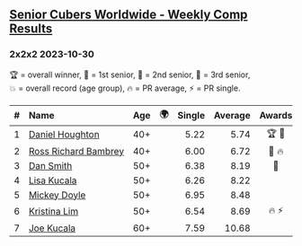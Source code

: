 <style>table {white-space: nowrap;}</style>
<link rel="stylesheet" type="text/css" href="/scw-comp/css/flags.css" />

## [Senior Cubers Worldwide - Weekly Comp Results](/scw-comp/results/)
### 2x2x2 2023-10-30

<span style="white-space: nowrap;">🏆 = overall winner</span>, <span style="white-space: nowrap;">🥇 = 1st senior</span>, <span style="white-space: nowrap;">🥈 = 2nd senior</span>, <span style="white-space: nowrap;">🥉 = 3rd senior</span>, <span style="white-space: nowrap;">💥 = overall record (age group)</span>, <span style="white-space: nowrap;">🔥 = PR average</span>, <span style="white-space: nowrap;">⚡ = PR single</span>.

| # | Name | Age | 🌍 | Single | Average | Awards | Solve 1 | Solve 2 | Solve 3 | Solve 4 | Solve 5 | Video |
| :--: | :-- | :--: | :--: | --: | --: | :--: | --: | --: | --: | --: | --: | :-- |
| 1 | [Daniel Houghton](../../persons/daniel_houghton/222.md) | 40+ | <i class="flag flag-CH" /> | 5.22 | 5.74 | 🏆 🥇 | 6.21 | 5.42 | 5.22 | 5.59 | 6.32 | [Desktop](https://www.facebook.com/events/1074911313795532/permalink/1080572109896119) / [Mobile](https://m.facebook.com/events/1074911313795532?view=permalink&id=1080572109896119) |
| 2 | [Ross Richard Bambrey](../../persons/ross_richard_bambrey/222.md) | 40+ | <i class="flag flag-GB" /> | 6.00 | 6.72 | 🥈 🔥 | 8.93 | 6.00 | 6.96 | 6.21 | 6.98 | [Desktop](https://www.facebook.com/536706331/videos/678810577405139) / [Mobile](https://m.facebook.com/536706331/videos/678810577405139) |
| 3 | [Dan Smith](../../persons/dan_smith/222.md) | 50+ | <i class="flag flag-US" /> | 6.38 | 8.19 | 🥉 | 22.81 | 6.38 | 7.96 | 9.49 | 7.11 | [Desktop](https://www.facebook.com/events/1074911313795532/permalink/1080944146525582) / [Mobile](https://m.facebook.com/events/1074911313795532?view=permalink&id=1080944146525582) |
| 4 | [Lisa Kucala](../../persons/lisa_kucala/222.md) | 50+ | <i class="flag flag-US" /> | 6.26 | 8.22 |  | 9.43 | 7.89 | 8.50 | 8.28 | 6.26 | [Desktop](https://www.facebook.com/events/1074911313795532/permalink/1083243629628967) / [Mobile](https://m.facebook.com/events/1074911313795532?view=permalink&id=1083243629628967) |
| 5 | [Mickey Doyle](../../persons/mickey_doyle/222.md) | 50+ | <i class="flag flag-US" /> | 6.95 | 8.48 |  | 8.58 | 7.09 | 9.76 | 6.95 | 10.48 | [Desktop](https://www.facebook.com/events/1074911313795532/permalink/1082045089748821) / [Mobile](https://m.facebook.com/events/1074911313795532?view=permalink&id=1082045089748821) |
| 6 | [Kristina Lim](../../persons/kristina_lim/222.md) | 50+ | <i class="flag flag-US" /> | 6.54 | 8.69 | 🔥 ⚡ | 9.43 | 6.54 | 7.83 | 9.03 | 9.22 | [Desktop](https://www.facebook.com/1045330593/videos/209993252128123) / [Mobile](https://m.facebook.com/1045330593/videos/209993252128123) |
| 7 | [Joe Kucala](../../persons/joe_kucala/222.md) | 60+ | <i class="flag flag-US" /> | 7.59 | 10.68 |  | 9.56 | 7.59 | 11.70 | 13.10 | 10.78 | [Desktop](https://www.facebook.com/events/1074911313795532/permalink/1082120059741324) / [Mobile](https://m.facebook.com/events/1074911313795532?view=permalink&id=1082120059741324) |

<!-- Global site tag (gtag.js) - Google Analytics -->
<script async src="https://www.googletagmanager.com/gtag/js?id=UA-86348435-3"></script>
<script>window.dataLayer = window.dataLayer || []; function gtag() {dataLayer.push(arguments);} gtag('js', new Date()); gtag('config', 'UA-86348435-3');</script>
